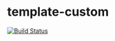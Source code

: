 # template-custom
[![Build Status](https://travis-ci.com/qrtl/template-custom.svg?branch=10.0)](https://travis-ci.com/qrtl/template-custom)
